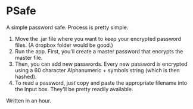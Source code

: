 # PSafe

A simple password safe. Process is pretty simple.

1) Move the .jar file where you want to keep your encrypted password files. (A dropbox folder would be good.)
2) Run the app. First, you'll create a master password that encrypts the master file.
3) Then, you can add new passwords. Every new password is encrypted using a 60 character Alphanumeric + symbols string (which is then hashed).
4) To read a password, just copy and paste the appropriate filename into the Input box. They'll be pretty readily available.

Written in an hour.